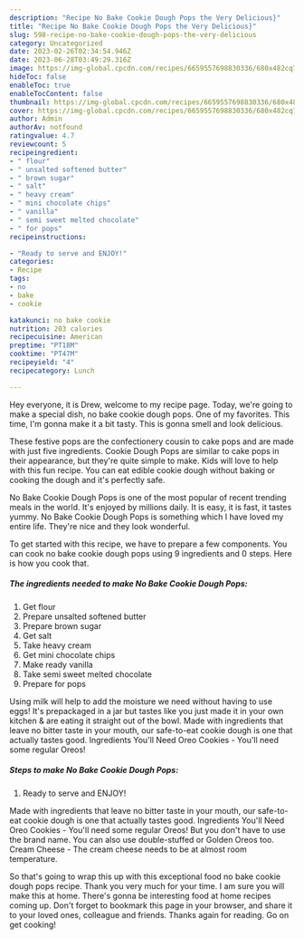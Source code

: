 ```yaml
---
description: "Recipe No Bake Cookie Dough Pops the Very Delicious}"
title: "Recipe No Bake Cookie Dough Pops the Very Delicious}"
slug: 598-recipe-no-bake-cookie-dough-pops-the-very-delicious
category: Uncategorized
date: 2023-02-26T02:34:54.946Z
date: 2023-06-28T03:49:29.316Z
image: https://img-global.cpcdn.com/recipes/6659557698830336/680x482cq70/no-bake-cookie-dough-pops-recipe-main-photo.jpg
hideToc: false
enableToc: true
enableTocContent: false
thumbnail: https://img-global.cpcdn.com/recipes/6659557698830336/680x482cq70/no-bake-cookie-dough-pops-recipe-main-photo.jpg
cover: https://img-global.cpcdn.com/recipes/6659557698830336/680x482cq70/no-bake-cookie-dough-pops-recipe-main-photo.jpg
author: Admin
authorAv: notfound
ratingvalue: 4.7
reviewcount: 5
recipeingredient:
- " flour"
- " unsalted softened butter"
- " brown sugar"
- " salt"
- " heavy cream"
- " mini chocolate chips"
- " vanilla"
- " semi sweet melted chocolate"
- " for pops"
recipeinstructions:

- "Ready to serve and ENJOY!"
categories:
- Recipe
tags:
- no
- bake
- cookie

katakunci: no bake cookie 
nutrition: 203 calories
recipecuisine: American
preptime: "PT18M"
cooktime: "PT47M"
recipeyield: "4"
recipecategory: Lunch

---
```



Hey everyone, it is Drew, welcome to my recipe page. Today, we're going to make a special dish, no bake cookie dough pops. One of my favorites. This time, I'm gonna make it a bit tasty. This is gonna smell and look delicious.

These festive pops are the confectionery cousin to cake pops and are made with just five ingredients. Cookie Dough Pops are similar to cake pops in their appearance, but they&#39;re quite simple to make. Kids will love to help with this fun recipe. You can eat edible cookie dough without baking or cooking the dough and it&#39;s perfectly safe.

No Bake Cookie Dough Pops is one of the most popular of recent trending meals in the world. It's enjoyed by millions daily. It is easy, it is fast, it tastes yummy. No Bake Cookie Dough Pops is something which I have loved my entire life. They're nice and they look wonderful.


To get started with this recipe, we have to prepare a few components. You can cook no bake cookie dough pops using 9 ingredients and 0 steps. Here is how you cook that.

<!--inarticleads1-->

##### The ingredients needed to make No Bake Cookie Dough Pops:

1. Get  flour
1. Prepare  unsalted softened butter
1. Prepare  brown sugar
1. Get  salt
1. Take  heavy cream
1. Get  mini chocolate chips
1. Make ready  vanilla
1. Take  semi sweet melted chocolate
1. Prepare  for pops


Using milk will help to add the moisture we need without having to use eggs! It&#39;s prepackaged in a jar but tastes like you just made it in your own kitchen &amp; are eating it straight out of the bowl. Made with ingredients that leave no bitter taste in your mouth, our safe-to-eat cookie dough is one that actually tastes good. Ingredients You&#39;ll Need Oreo Cookies - You&#39;ll need some regular Oreos! 

<!--inarticleads2-->

##### Steps to make No Bake Cookie Dough Pops:


1. Ready to serve and ENJOY!

Made with ingredients that leave no bitter taste in your mouth, our safe-to-eat cookie dough is one that actually tastes good. Ingredients You&#39;ll Need Oreo Cookies - You&#39;ll need some regular Oreos! But you don&#39;t have to use the brand name. You can also use double-stuffed or Golden Oreos too. Cream Cheese - The cream cheese needs to be at almost room temperature. 

So that's going to wrap this up with this exceptional food no bake cookie dough pops recipe. Thank you very much for your time. I am sure you will make this at home. There's gonna be interesting food at home recipes coming up. Don't forget to bookmark this page in your browser, and share it to your loved ones, colleague and friends. Thanks again for reading. Go on get cooking!
